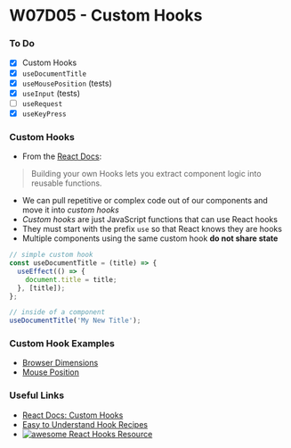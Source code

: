 # W07D05 - Custom Hooks

### To Do
- [x] Custom Hooks
- [x] `useDocumentTitle`
- [x] `useMousePosition` (tests)
- [x] `useInput` (tests)
- [ ] `useRequest`
- [x] `useKeyPress`

### Custom Hooks
- From the [React Docs](https://reactjs.org/docs/hooks-custom.html):
> Building your own Hooks lets you extract component logic into reusable functions.
- We can pull repetitive or complex code out of our components and move it into _custom hooks_
- _Custom hooks_ are just JavaScript functions that can use React hooks
- They must start with the prefix `use` so that React knows they are hooks
- Multiple components using the same custom hook **do not share state**

```js
// simple custom hook
const useDocumentTitle = (title) => {
  useEffect(() => {
    document.title = title;
  }, [title]);
};

// inside of a component
useDocumentTitle('My New Title');
```

### Custom Hook Examples
- [Browser Dimensions](https://codesandbox.io/s/custom-hooks-exercise-browser-dimensions-d5tv7)
- [Mouse Position](https://codesandbox.io/s/eloquent-allen-dxfns?fontsize=14)

### Useful Links
- [React Docs: Custom Hooks](https://reactjs.org/docs/hooks-custom.html)
- [Easy to Understand Hook Recipes](https://usehooks.com/)
- [![awesome](https://camo.githubusercontent.com/1997c7e760b163a61aba3a2c98f21be8c524be29/68747470733a2f2f617765736f6d652e72652f62616467652e737667) React Hooks Resource](https://github.com/rehooks/awesome-react-hooks)
